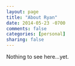 ```yaml
---
layout: page
title: "About Ryan"
date: 2014-05-23 -0700
comments: false
categories: [personal]
sharing: false
---
```


Nothing to see here...yet.
